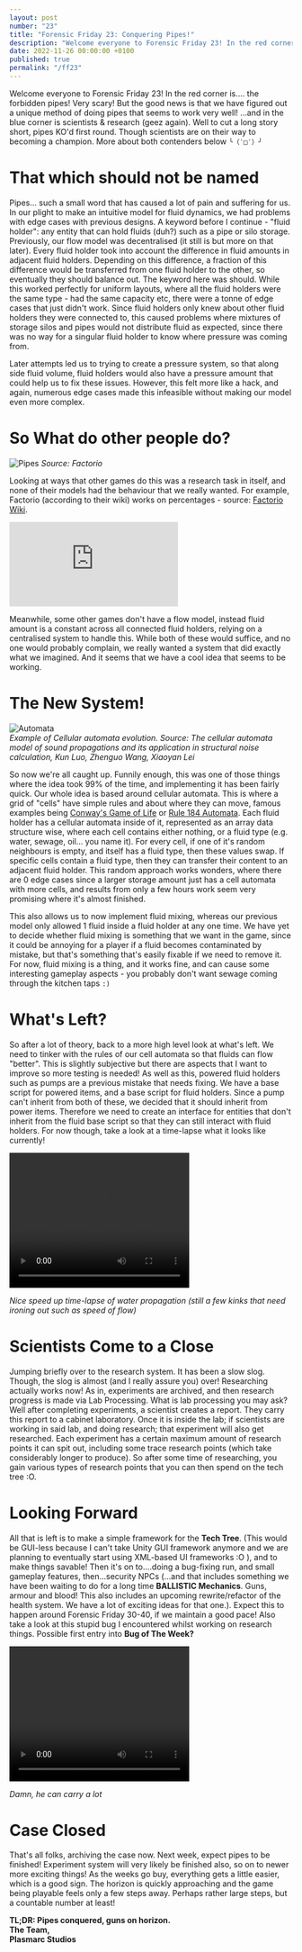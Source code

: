 ```yaml
---
layout: post
number: "23"
title: "Forensic Friday 23: Conquering Pipes!"
description: "Welcome everyone to Forensic Friday 23! In the red corner is.... the forbidden pipes! Very scary! But the good news is that we have figured out a unique method of doing pipes that seems to work very well! ...and in the blue corner is scientists & research (geez again). Well to cut a long story short, pipes KO'd first round. Though scientists are on their way to becoming a champion. More about both contenders below `╰（‵□′）╯`"
date: 2022-11-26 00:00:00 +0100
published: true
permalink: "/ff23"
---
```


Welcome everyone to Forensic Friday 23! In the red corner is.... the forbidden pipes! Very scary! But the good news is that we have figured out a unique method of doing pipes that seems to work very well! ...and in the blue corner is scientists & research (geez again). Well to cut a long story short, pipes KO'd first round. Though scientists are on their way to becoming a champion. More about both contenders below `╰（‵□′）╯`

# That which should not be named

Pipes... such a small word that has caused a lot of pain and suffering for us. In our plight to make an intuitive model for fluid dynamics, we had problems with edge cases with previous designs. A keyword before I continue - "fluid holder": any entity that can hold fluids (duh?) such as a pipe or silo storage. Previously, our flow model was decentralised (it still is but more on that later). Every fluid holder took into account the difference in fluid amounts in adjacent fluid holders. Depending on this difference, a fraction of this difference would be transferred from one fluid holder to the other, so eventually they should balance out. The keyword here was should. While this worked perfectly for uniform layouts, where all the fluid holders were the same type - had the same capacity etc, there were a tonne of edge cases that just didn't work. Since fluid holders only knew about other fluid holders they were connected to, this caused problems where mixtures of storage silos and pipes would not distribute fluid as expected, since there was no way for a singular fluid holder to know where pressure was coming from.

Later attempts led us to trying to create a pressure system, so that along side fluid volume, fluid holders would also have a pressure amount that could help us to fix these issues. However, this felt more like a hack, and again, numerous edge cases made this infeasible without making our model even more complex.

# So What do other people do?

![Pipes](./forensic-friday-media/ff23/fac.png)
*Source: Factorio*

Looking at ways that other games do this was a research task in itself, and none of their models had the behaviour that we really wanted. For example, Factorio (according to their wiki) works on percentages - source: [Factorio Wiki](https://wiki.factorio.com/Fluid_system#Flow).

<iframe src="https://wiki.factorio.com/Fluid_system#Flow" frameborder="0" scrolling="no"></iframe>

Meanwhile, some other games don't have a flow model, instead fluid amount is a constant across all connected fluid holders, relying on a centralised system to handle this. While both of these would suffice, and no one would probably complain, we really wanted a system that did exactly what we imagined. And it seems that we have a cool idea that seems to be working.

# The New System!

![Automata](./forensic-friday-media/ff23/automata.png)
\
*Example of Cellular automata evolution. Source: The cellular automata model of sound propagations and its application in structural noise calculation, Kun Luo, Zhenguo Wang, Xiaoyan Lei*

So now we're all caught up. Funnily enough, this was one of those things where the idea took 99% of the time, and implementing it has been fairly quick. Our whole idea is based around cellular automata. This is where a grid of "cells" have simple rules and about where they can move, famous examples being [Conway's Game of Life](https://en.wikipedia.org/wiki/Conway%27s_Game_of_Life) or [Rule 184 Automata](https://en.wikipedia.org/wiki/Rule_184). Each fluid holder has a cellular automata inside of it, represented as an array data structure wise, where each cell contains either nothing, or a fluid type (e.g. water, sewage, oil... you name it). For every cell, if one of it's random neighbours is empty, and itself has a fluid type, then these values swap. If specific cells contain a fluid type, then they can transfer their content to an adjacent fluid holder. This random approach works wonders, where there are 0 edge cases since a larger storage amount just has a cell automata with more cells, and results from only a few hours work seem very promising where it's almost finished.

This also allows us to now implement fluid mixing, whereas our previous model only allowed 1 fluid inside a fluid holder at any one time. We have yet to decide whether fluid mixing is something that we want in the game, since it could be annoying for a player if a fluid becomes contaminated by mistake, but that's something that's easily fixable if we need to remove it. For now, fluid mixing is a thing, and it works fine, and can cause some interesting gameplay aspects - you probably don't want sewage coming through the kitchen taps `:)`

# What's Left?
So after a lot of theory, back to a more high level look at what's left. We need to tinker with the rules of our cell automata so that fluids can flow "better". This is slightly subjective but there are aspects that I want to improve so more testing is needed! As well as this, powered fluid holders such as pumps are a previous mistake that needs fixing. We have a base script for powered items, and a base script for fluid holders. Since a pump can't inherit from both of these, we decided that it should inherit from power items. Therefore we need to create an interface for entities that don't inherit from the fluid base script so that they can still interact with fluid holders. For now though, take a look at a time-lapse what it looks like currently!


<video width="320" height="240" controls>
<source src="./forensic-friday-media/ff23/pipes.mp4" type="video/mp4">
Your browser does not support the video tag.
</video>

*Nice speed up time-lapse of water propagation (still a few kinks that need ironing out such as speed of flow)*

# Scientists Come to a Close

Jumping briefly over to the research system. It has been a slow slog. Though, the slog is almost (and I really assure you) over! Researching actually works now! As in, experiments are archived, and then research progress is made via Lab Processing. What is lab processing you may ask? Well after completing experiments, a scientist creates a report. They carry this report to a cabinet laboratory. Once it is inside the lab; if scientists are working in said lab, and doing research; that experiment will also get researched. Each experiment has a certain maximum amount of research points it can spit out, including some trace research points (which take considerably longer to produce). So after some time of researching, you gain various types of research points that you can then spend on the tech tree :O.

# Looking Forward

All that is left is to make a simple framework for the **Tech Tree**. (This would be GUI-less because I can't take Unity GUI framework anymore and we are planning to eventually start using XML-based UI frameworks :O ), and to make things savable! Then it's on to....doing a bug-fixing run, and small gameplay features, then...security NPCs (...and that includes something we have been waiting to do for a long time **BALLISTIC Mechanics**. Guns, armour and blood! This also includes an upcoming rewrite/refactor of the health system. We have a lot of exciting ideas for that one.). Expect this to happen around Forensic Friday 30-40, if we maintain a good pace!
Also take a look at this stupid bug I encountered whilst working on research things. Possible first entry into **Bug of The Week?**

<video width="320" height="240" controls>
<source src="./forensic-friday-media/ff23/carryBug.mp4" type="video/mp4">
Your browser does not support the video tag.
</video>

*Damn, he can carry a lot*

# Case Closed

That's all folks, archiving the case now. Next week, expect pipes to be finished! Experiment system will very likely be finished also, so on to newer more exciting things! As the weeks go buy, everything gets a little easier, which is a good sign. The horizon is quickly approaching and the game being playable feels only a few steps away. Perhaps rather large steps, but a countable number at least!

**TL;DR: Pipes conquered, guns on horizon.**\
**The Team,**\
**Plasmarc Studios**